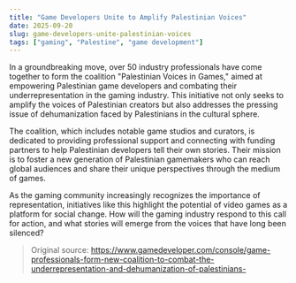 ```yaml
---
title: "Game Developers Unite to Amplify Palestinian Voices"
date: 2025-09-20
slug: game-developers-unite-palestinian-voices
tags: ["gaming", "Palestine", "game development"]
---
```


In a groundbreaking move, over 50 industry professionals have come together to form the coalition "Palestinian Voices in Games," aimed at empowering Palestinian game developers and combating their underrepresentation in the gaming industry. This initiative not only seeks to amplify the voices of Palestinian creators but also addresses the pressing issue of dehumanization faced by Palestinians in the cultural sphere.

The coalition, which includes notable game studios and curators, is dedicated to providing professional support and connecting with funding partners to help Palestinian developers tell their own stories. Their mission is to foster a new generation of Palestinian gamemakers who can reach global audiences and share their unique perspectives through the medium of games.

As the gaming community increasingly recognizes the importance of representation, initiatives like this highlight the potential of video games as a platform for social change. How will the gaming industry respond to this call for action, and what stories will emerge from the voices that have long been silenced?

> Original source: https://www.gamedeveloper.com/console/game-professionals-form-new-coalition-to-combat-the-underrepresentation-and-dehumanization-of-palestinians-
